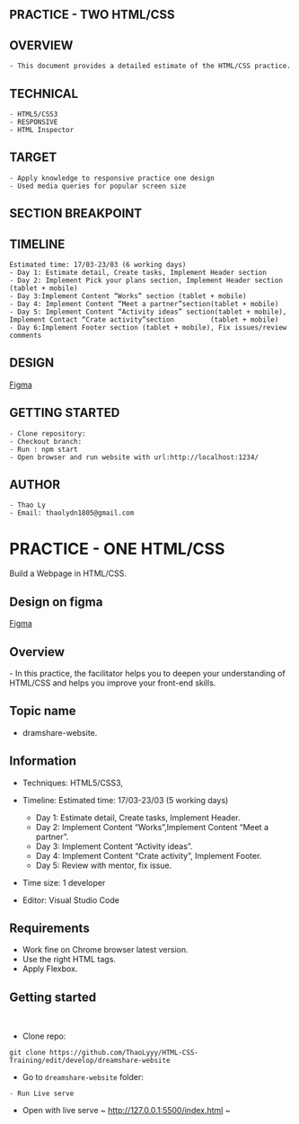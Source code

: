 ## PRACTICE - TWO HTML/CSS 
## OVERVIEW
    - This document provides a detailed estimate of the HTML/CSS practice.
## TECHNICAL
    - HTML5/CSS3 
    - RESPONSIVE
    - HTML Inspector
## TARGET
    - Apply knowledge to responsive practice one design
    - Used media queries for popular screen size

## SECTION BREAKPOINT
## TIMELINE
    Estimated time: 17/03-23/03 (6 working days)
    - Day 1: Estimate detail, Create tasks, Implement Header section 
    - Day 2: Implement Pick your plans section, Implement Header section (tablet + mobile)
    - Day 3:Implement Content “Works” section (tablet + mobile)
    - Day 4: Implement Content “Meet a partner”section(tablet + mobile)
    - Day 5: Implement Content “Activity ideas” section(tablet + mobile), Implement Contact “Crate activity”section         (tablet + mobile)
    - Day 6:Implement Footer section (tablet + mobile), Fix issues/review comments
    
## DESIGN
   [Figma](https://www.figma.com/file/adbrgIeRgwEIbmDezkuQTH8D/dreamshare-website-template-areto?node-id=0%3A2)
   
## GETTING STARTED
    - Clone repository: 
    - Checkout branch: 
    - Run : npm start
    - Open browser and run website with url:http://localhost:1234/
## AUTHOR
    - Thao Ly
    - Email: thaolydn1805@gmail.com



















# PRACTICE - ONE HTML/CSS 
Build a Webpage in HTML/CSS.
​
## Design on figma
[Figma](https://www.figma.com/file/adbrgIeRgwEIbmDezkuQTH8D/dreamshare-website-template-areto?node-id=0%3A2)
​
## Overview 
​- In this practice, the facilitator helps you to deepen your understanding of HTML/CSS and helps you improve your front-end skills.

## Topic name
- dramshare-website.
## Information 

- Techniques: HTML5/CSS3,
​
- Timeline: 
  Estimated time: 17/03-23/03 (5 working days)

    + Day 1: Estimate detail, Create tasks, Implement Header.
    + Day 2: Implement Content “Works”,Implement Content “Meet a partner”.
    + Day 3: Implement Content “Activity ideas”.
    + Day 4: Implement Content “Crate activity”, Implement Footer.
    + Day 5: Review with mentor, fix issue.
​
- Time size: 1 developer
​
- Editor: Visual Studio Code
​
## Requirements
- Work fine on Chrome browser latest version.
- Use the right HTML tags.
- Apply Flexbox.
​
## Getting started
​
- Clone repo:
~~~
git clone https://github.com/ThaoLyyy/HTML-CSS-Training/edit/develop/dreamshare-website
~~~
- Go to `dreamshare-website` folder:
~~~
- Run Live serve
~~~
- Open with live serve ~ http://127.0.0.1:5500/index.html ~
~~~

